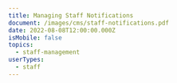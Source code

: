 ```yaml
---
title: Managing Staff Notifications
document: /images/cms/staff-notifications.pdf
date: 2022-08-08T12:00:00.000Z
isMobile: false
topics:
  - staff-management
userTypes:
  - staff
---
```

